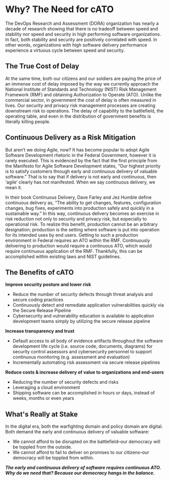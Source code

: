 # Why? The Need for cATO

The DevOps Research and Assessment (DORA) organization has nearly a decade of research showing that there is no tradeoff between speed and stability nor speed and security in high performing software organizations. In fact, both stability and security are positively correlated with speed. In other words, organizations with high software delivery performance experience a virtuous cycle between speed and security.

## The True Cost of Delay

At the same time, both our citizens and our soldiers are paying the price of an immense cost of delay imposed by the way we currently approach the National Institute of Standards and Technology (NIST) Risk Management Framework (RMF) and obtaining Authorization to Operate (ATO). Unlike the commercial sector, in government the cost of delay is often measured in lives. Our security and privacy risk management processes are creating downstream risk to operations. The delay of capability to the battlefield, the operating table, and even in the distribution of government benefits is literally killing people.

## Continuous Delivery as a Risk Mitigation

But aren’t we doing Agile, now? It has become popular to adopt Agile Software Development rhetoric in the Federal Government, however it is rarely executed. This is evidenced by the fact that the first principle from the Manifesto for Agile Software Development states, “Our highest priority is to satisfy customers through early and continuous delivery of valuable software.” That is to say that if delivery is not early and continuous, then ‘agile’ clearly has not manifested. When we say continuous delivery, we mean it.

In their book Continuous Delivery, Dave Farley and Jez Humble define continuous delivery as, “The ability to get changes, features, configuration changes, bug fixes, experiments into production safely and quickly in a sustainable way.” In this way, continuous delivery becomes an exercise in risk reduction not only to security and privacy risk, but especially to operational risk. To realize this benefit, production cannot be an arbitrary designation; production is the setting where software is put into operation for its intended uses by end users. Getting to such a production environment in Federal requires an ATO within the RMF. Continuously delivering to production would require a continuous ATO, which would require continuous application of the RMF. Thankfully, this can be accomplished within existing laws and NIST guidelines.

## The Benefits of cATO

**Improve security posture and lower risk**

- Reduce the number of security defects through threat analysis and secure coding practices
- Continuously detect and remediate application vulnerabilities quickly via the Secure Release Pipeline
- Cybersecurity and vulnerability education is available to application development teams simply by utilizing the secure release pipeline

**Increase transparency and trust**

- Default access to all body of evidence artifacts throughout the software development life cycle (i.e. source code, documents, diagrams) for security control assessors and cybersecurity personnel to support continuous monitoring (e.g. assessment and evaluation)
- Incrementally automating risk assessment via secure release pipelines

**Reduce costs & increase delivery of value to organizations and end-users**

- Reducing the number of security defects and risks
- Leveraging a cloud environment
- Shipping software can be accomplished in hours or days, instead of weeks, months or even years

## What's Really at Stake

In the digital era, both the warfighting domain and policy domain are digital. Both demand the early and continuous delivery of valuable software:

- We cannot afford to be disrupted on the battlefield–our democracy will be toppled from the outside.
- We cannot afford to fail to deliver on promises to our citizens–our democracy will be toppled from within.

***The early and continuous delivery of software requires continuous ATO. Why do we need that? Because our democracy hangs in the balance.***
